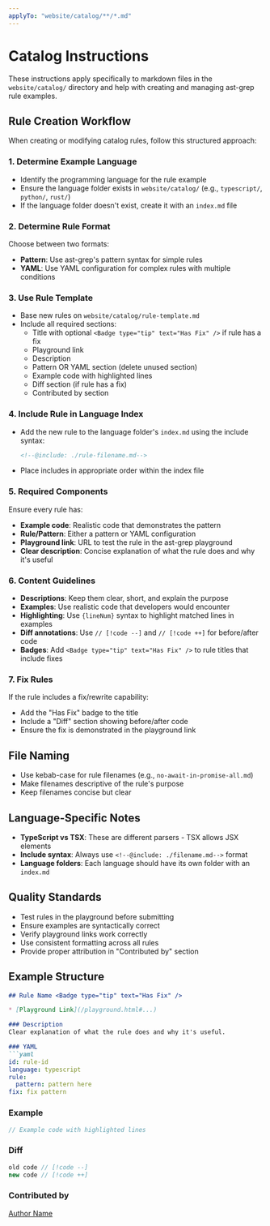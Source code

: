 ```yaml
---
applyTo: "website/catalog/**/*.md"
---
```


# Catalog Instructions

These instructions apply specifically to markdown files in the `website/catalog/` directory and help with creating and managing ast-grep rule examples.

## Rule Creation Workflow

When creating or modifying catalog rules, follow this structured approach:

### 1. Determine Example Language
- Identify the programming language for the rule example
- Ensure the language folder exists in `website/catalog/` (e.g., `typescript/`, `python/`, `rust/`)
- If the language folder doesn't exist, create it with an `index.md` file

### 2. Determine Rule Format
Choose between two formats:
- **Pattern**: Use ast-grep's pattern syntax for simple rules
- **YAML**: Use YAML configuration for complex rules with multiple conditions

### 3. Use Rule Template
- Base new rules on `website/catalog/rule-template.md`
- Include all required sections:
  - Title with optional `<Badge type="tip" text="Has Fix" />` if rule has a fix
  - Playground link
  - Description
  - Pattern OR YAML section (delete unused section)
  - Example code with highlighted lines
  - Diff section (if rule has a fix)
  - Contributed by section

### 4. Include Rule in Language Index
- Add the new rule to the language folder's `index.md` using the include syntax:
  ```markdown
  <!--@include: ./rule-filename.md-->
  ```
- Place includes in appropriate order within the index file

### 5. Required Components
Ensure every rule has:
- **Example code**: Realistic code that demonstrates the pattern
- **Rule/Pattern**: Either a pattern or YAML configuration
- **Playground link**: URL to test the rule in the ast-grep playground
- **Clear description**: Concise explanation of what the rule does and why it's useful

### 6. Content Guidelines
- **Descriptions**: Keep them clear, short, and explain the purpose
- **Examples**: Use realistic code that developers would encounter
- **Highlighting**: Use `{lineNum}` syntax to highlight matched lines in examples
- **Diff annotations**: Use `// [!code --]` and `// [!code ++]` for before/after code
- **Badges**: Add `<Badge type="tip" text="Has Fix" />` to rule titles that include fixes

### 7. Fix Rules
If the rule includes a fix/rewrite capability:
- Add the "Has Fix" badge to the title
- Include a "Diff" section showing before/after code
- Ensure the fix is demonstrated in the playground link

## File Naming
- Use kebab-case for rule filenames (e.g., `no-await-in-promise-all.md`)
- Make filenames descriptive of the rule's purpose
- Keep filenames concise but clear

## Language-Specific Notes
- **TypeScript vs TSX**: These are different parsers - TSX allows JSX elements
- **Include syntax**: Always use `<!--@include: ./filename.md-->` format
- **Language folders**: Each language should have its own folder with an `index.md`

## Quality Standards
- Test rules in the playground before submitting
- Ensure examples are syntactically correct
- Verify playground links work correctly
- Use consistent formatting across all rules
- Provide proper attribution in "Contributed by" section

## Example Structure
```markdown
## Rule Name <Badge type="tip" text="Has Fix" />

* [Playground Link](/playground.html#...)

### Description
Clear explanation of what the rule does and why it's useful.

### YAML
```yaml
id: rule-id
language: typescript
rule:
  pattern: pattern here
fix: fix pattern
```

### Example
```ts {1,3}
// Example code with highlighted lines
```

### Diff
```ts
old code // [!code --]
new code // [!code ++]
```

### Contributed by
[Author Name](https://link)
```